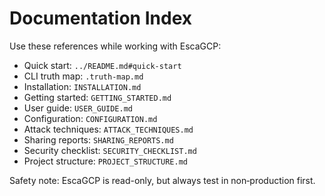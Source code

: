 # Documentation Index

Use these references while working with EscaGCP:

- Quick start: `../README.md#quick-start`
- CLI truth map: `.truth-map.md`
- Installation: `INSTALLATION.md`
- Getting started: `GETTING_STARTED.md`
- User guide: `USER_GUIDE.md`
- Configuration: `CONFIGURATION.md`
- Attack techniques: `ATTACK_TECHNIQUES.md`
- Sharing reports: `SHARING_REPORTS.md`
- Security checklist: `SECURITY_CHECKLIST.md`
- Project structure: `PROJECT_STRUCTURE.md`

Safety note: EscaGCP is read-only, but always test in non‑production first.


